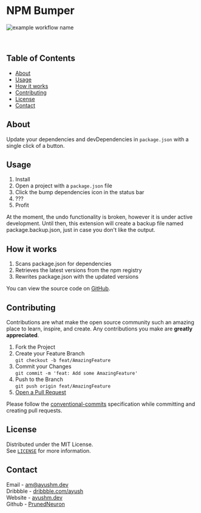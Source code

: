 # NPM Bumper

![example workflow name][actions-url]

<!-- PROJECT LOGO -->
<br />
<p align="center">
  <!-- <a href="">
    <img src="assets/img/npmbumper_logo.png" alt="Logo" width="80" height="80">
  </a> -->

  <!-- <h3 align="center">NPM Bumper</h3> -->
</p>



## Table of Contents

- [About](#about)
- [Usage](#usage)
- [How it works](#how-it-works)
- [Contributing](#contributing)
- [License](#license)
- [Contact](#contact)


## About

Update your dependencies and devDependencies in `package.json` with a single click of a button.

## Usage

1. Install
2. Open a project with a `package.json` file
3. Click the bump dependencies icon in the status bar
4. ???
5. Profit

At the moment, the undo functionality is broken, however it is under active development. Until then, this extension will create a backup file named package.backup.json, just in case you don't like the output.

## How it works

  1. Scans package.json for dependencies
  2. Retrieves the latest versions from the npm registry
  3. Rewrites package.json with the updated versions

You can view the source code on [GitHub](https://github.com/PrunedNeuron/npmbumper).

## Contributing

Contributions are what make the open source community such an amazing place to learn, inspire, and create. Any contributions you make are **greatly appreciated**.

1. Fork the Project
2. Create your Feature Branch<br>
  `git checkout -b feat/AmazingFeature`
3. Commit your Changes<br>
  `git commit -m 'feat: Add some AmazingFeature'`
4. Push to the Branch<br>
  `git push origin feat/AmazingFeature`
5. <a href="https://help.github.com/en/github/collaborating-with-issues-and-pull-requests/creating-a-pull-request">Open a Pull Request</a>

Please follow the [conventional-commits](https://www.conventionalcommits.org/) specification while committing and creating pull requests.


## License

Distributed under the MIT License.
<br />
See <a href="LICENSE.md">`LICENSE`</a> for more information.


## Contact

Email - [am@ayushm.dev](mailto:am@ayushm.dev)<br/>
Dribbble - [dribbble.com/ayush](https://dribbble.com/ayush)<br/>
Website - [ayushm.dev](https://ayushm.dev)<br/>
Github - [PrunedNeuron](https://github.com/PrunedNeuron)

<!-- Links -->
[actions-url]: https://github.com/PrunedNeuron/npmbumper/workflows/.github/workflows/actions.yml/badge.svg